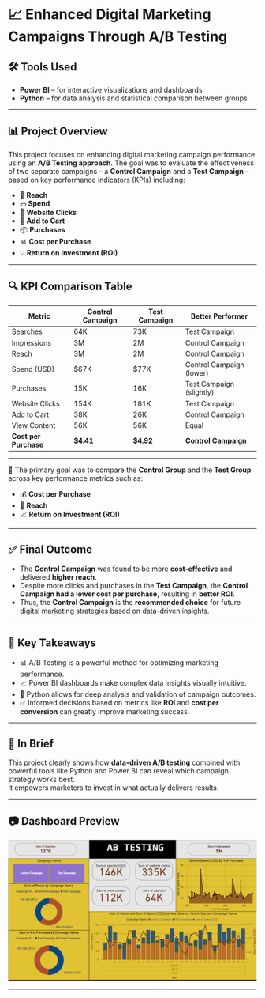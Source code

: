 
# 📈 Enhanced Digital Marketing Campaigns Through A/B Testing

## 🛠 Tools Used
- **Power BI** – for interactive visualizations and dashboards  
- **Python** – for data analysis and statistical comparison between groups

---

## 📊 Project Overview

This project focuses on enhancing digital marketing campaign performance using an **A/B Testing approach**. The goal was to evaluate the effectiveness of two separate campaigns – a **Control Campaign** and a **Test Campaign** – based on key performance indicators (KPIs) including:

- 📌 **Reach**
- 💵 **Spend**
- 🎯 **Website Clicks**
- 🛒 **Add to Cart**
- 📦 **Purchases**
- 📊 **Cost per Purchase**
- 💡 **Return on Investment (ROI)**

---

## 🔍 KPI Comparison Table

| **Metric**                | **Control Campaign** | **Test Campaign** | **Better Performer**         |
|---------------------------|----------------------|-------------------|------------------------------|
| Searches                  | 64K                  | 73K               | Test Campaign                |
| Impressions               | 3M                   | 2M                | Control Campaign             |
| Reach                     | 3M                   | 2M                | Control Campaign             |
| Spend (USD)              | $67K                 | $77K              | Control Campaign (lower)     |
| Purchases                 | 15K                  | 16K               | Test Campaign (slightly)     |
| Website Clicks            | 154K                 | 181K              | Test Campaign                |
| Add to Cart               | 38K                  | 26K               | Control Campaign             |
| View Content              | 56K                  | 56K               | Equal                        |
| **Cost per Purchase**     | **$4.41**            | **$4.92**         | **Control Campaign**         |

---

📌 The primary goal was to compare the **Control Group** and the **Test Group** across key performance metrics such as:

- 💰 **Cost per Purchase**
- 📣 **Reach**
- 📈 **Return on Investment (ROI)**

---

## ✅ Final Outcome

- The **Control Campaign** was found to be more **cost-effective** and delivered **higher reach**.
- Despite more clicks and purchases in the **Test Campaign**, the **Control Campaign had a lower cost per purchase**, resulting in **better ROI**.
- Thus, the **Control Campaign** is the **recommended choice** for future digital marketing strategies based on data-driven insights.

---

## 📌 Key Takeaways

- 📊 A/B Testing is a powerful method for optimizing marketing performance.
- 📈 Power BI dashboards make complex data insights visually intuitive.
- 🧠 Python allows for deep analysis and validation of campaign outcomes.
- ✅ Informed decisions based on metrics like **ROI** and **cost per conversion** can greatly improve marketing success.

---

## 🚀 In Brief

This project clearly shows how **data-driven A/B testing** combined with powerful tools like Python and Power BI can reveal which campaign strategy works best.  
It empowers marketers to invest in what actually delivers results.

---


## 📷 Dashboard Preview


![Dashboard Screenshot](AB_testing-Dashboard.png)

---
